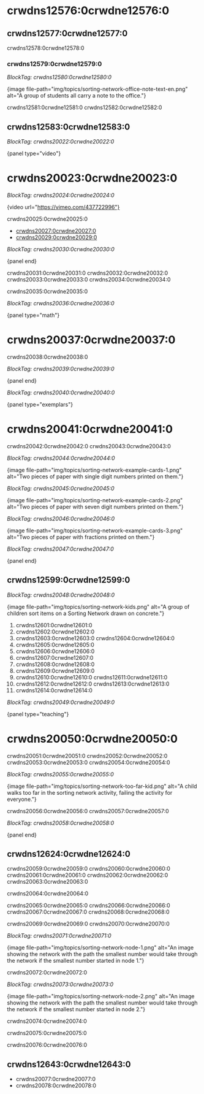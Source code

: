 # crwdns12576:0crwdne12576:0

## crwdns12577:0crwdne12577:0

crwdns12578:0crwdne12578:0

### crwdns12579:0crwdne12579:0

*BlockTag: crwdns12580:0crwdne12580:0*

{image file-path="img/topics/sorting-network-office-note-text-en.png" alt="A group of students all carry a note to the office."}

crwdns12581:0crwdne12581:0 crwdns12582:0crwdne12582:0

## crwdns12583:0crwdne12583:0

*BlockTag: crwdns20022:0crwdne20022:0*

{panel type="video"}

# crwdns20023:0crwdne20023:0

*BlockTag: crwdns20024:0crwdne20024:0*

{video url="https://vimeo.com/437722996"}

crwdns20025:0crwdne20025:0

- [crwdns20027:0crwdne20027:0](https://www.youtube.com/watch?v=LOxfdsBBjKI)
- [crwdns20029:0crwdne20029:0](https://www.youtube.com/watch?v=30WcPnvfiKE)

*BlockTag: crwdns20030:0crwdne20030:0*

{panel end}

crwdns20031:0crwdne20031:0 crwdns20032:0crwdne20032:0 crwdns20033:0crwdne20033:0 crwdns20034:0crwdne20034:0

crwdns20035:0crwdne20035:0

*BlockTag: crwdns20036:0crwdne20036:0*

{panel type="math"}

# crwdns20037:0crwdne20037:0

crwdns20038:0crwdne20038:0

*BlockTag: crwdns20039:0crwdne20039:0*

{panel end}

*BlockTag: crwdns20040:0crwdne20040:0*

{panel type="exemplars"}

# crwdns20041:0crwdne20041:0

crwdns20042:0crwdne20042:0 crwdns20043:0crwdne20043:0

*BlockTag: crwdns20044:0crwdne20044:0*

{image file-path="img/topics/sorting-network-example-cards-1.png" alt="Two pieces of paper with single digit numbers printed on them."}

*BlockTag: crwdns20045:0crwdne20045:0*

{image file-path="img/topics/sorting-network-example-cards-2.png" alt="Two pieces of paper with seven digit numbers printed on them."}

*BlockTag: crwdns20046:0crwdne20046:0*

{image file-path="img/topics/sorting-network-example-cards-3.png" alt="Two pieces of paper with fractions printed on them."}

*BlockTag: crwdns20047:0crwdne20047:0*

{panel end}

## crwdns12599:0crwdne12599:0

*BlockTag: crwdns20048:0crwdne20048:0*

{image file-path="img/topics/sorting-network-kids.png" alt="A group of children sort items on a Sorting Network drawn on concrete."}

1. crwdns12601:0crwdne12601:0
2. crwdns12602:0crwdne12602:0
3. crwdns12603:0crwdne12603:0 crwdns12604:0crwdne12604:0
4. crwdns12605:0crwdne12605:0
5. crwdns12606:0crwdne12606:0
6. crwdns12607:0crwdne12607:0
7. crwdns12608:0crwdne12608:0
8. crwdns12609:0crwdne12609:0
9. crwdns12610:0crwdne12610:0 crwdns12611:0crwdne12611:0
10. crwdns12612:0crwdne12612:0 crwdns12613:0crwdne12613:0
11. crwdns12614:0crwdne12614:0

*BlockTag: crwdns20049:0crwdne20049:0*

{panel type="teaching"}

# crwdns20050:0crwdne20050:0

crwdns20051:0crwdne20051:0 crwdns20052:0crwdne20052:0 crwdns20053:0crwdne20053:0 crwdns20054:0crwdne20054:0

*BlockTag: crwdns20055:0crwdne20055:0*

{image file-path="img/topics/sorting-network-too-far-kid.png" alt="A child walks too far in the sorting network activity, failing the activity for everyone."}

crwdns20056:0crwdne20056:0 crwdns20057:0crwdne20057:0

*BlockTag: crwdns20058:0crwdne20058:0*

{panel end}

## crwdns12624:0crwdne12624:0

crwdns20059:0crwdne20059:0 crwdns20060:0crwdne20060:0 crwdns20061:0crwdne20061:0 crwdns20062:0crwdne20062:0 crwdns20063:0crwdne20063:0

crwdns20064:0crwdne20064:0

crwdns20065:0crwdne20065:0 crwdns20066:0crwdne20066:0 crwdns20067:0crwdne20067:0 crwdns20068:0crwdne20068:0

crwdns20069:0crwdne20069:0 crwdns20070:0crwdne20070:0

*BlockTag: crwdns20071:0crwdne20071:0*

{image file-path="img/topics/sorting-network-node-1.png" alt="An image showing the network with the path the smallest number would take through the network if the smallest number started in node 1."}

crwdns20072:0crwdne20072:0

*BlockTag: crwdns20073:0crwdne20073:0*

{image file-path="img/topics/sorting-network-node-2.png" alt="An image showing the network with the path the smallest number would take through the network if the smallest number started in node 2."}

crwdns20074:0crwdne20074:0

crwdns20075:0crwdne20075:0

crwdns20076:0crwdne20076:0

## crwdns12643:0crwdne12643:0

- crwdns20077:0crwdne20077:0
- crwdns20078:0crwdne20078:0
